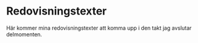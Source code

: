 ---
---
Redovisningstexter
=========================

Här kommer mina redovisningstexter att komma upp i den takt jag avslutar delmomenten.
